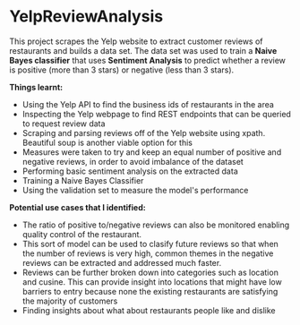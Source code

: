 # YelpReviewAnalysis

This project scrapes the Yelp website to extract customer reviews of restaurants and builds a data set. The data set was used to train a **Naive Bayes classifier** that uses **Sentiment Analysis** to predict whether a review is positive (more than 3 stars) or negative (less than 3 stars).

**Things learnt:**
- Using the Yelp API to find the business ids of restaurants in the area
- Inspecting the Yelp webpage to find REST endpoints that can be queried to request review data
- Scraping and parsing reviews off of the Yelp website using xpath. Beautiful soup is another viable option for this
- Measures were taken to try and keep an equal number of positive and negative reviews, in order to avoid imbalance of the dataset
- Performing basic sentiment analysis on the extracted data
- Training a Naive Bayes Classifier
- Using the validation set to measure the model's performance


**Potential use cases that I identified:**

* The ratio of positive to/negative reviews can also be monitored enabling quality control of the restaurant.
* This sort of model can be used to clasify future reviews so that when the number of reviews is very high, 
  common themes in the negative reviews can be extracted and addressed much faster. 
* Reviews can be further broken down into categories such as location and cusine.
  This can provide insight into locations that might have low barriers to entry because none the 
  existing restaurants are satisfying the majority of customers
* Finding insights about what about restaurants people like and dislike
